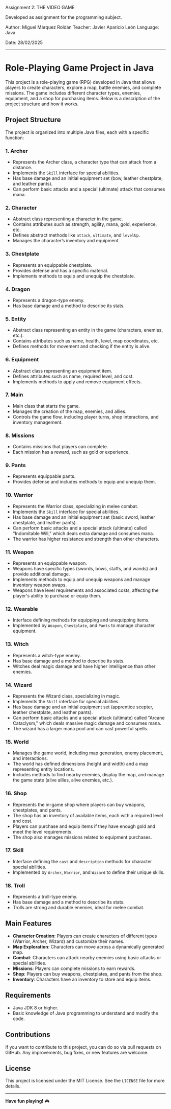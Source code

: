 Assignment 2: THE VIDEO GAME

Developed as assignment for the programming subject.

Author: Miguel Márquez Roldán
Teacher: Javier Aparicio León
Language: Java

Date: 28/02/2025

------------------------

# **Role-Playing Game Project in Java**
This project is a role-playing game (RPG) developed in Java that allows players to create characters, explore a map, battle enemies, and complete missions. The game includes different character types, enemies, equipment, and a shop for purchasing items. Below is a description of the project structure and how it works.

## **Project Structure**
The project is organized into multiple Java files, each with a specific function:

### **1. Archer**
- Represents the Archer class, a character type that can attack from a distance.
- Implements the `Skill` interface for special abilities.
- Has base damage and an initial equipment set (bow, leather chestplate, and leather pants).
- Can perform basic attacks and a special (ultimate) attack that consumes mana.

### **2. Character**
- Abstract class representing a character in the game.
- Contains attributes such as strength, agility, mana, gold, experience, etc.
- Defines abstract methods like `attack`, `ultimate`, and `levelUp`.
- Manages the character’s inventory and equipment.

### **3. Chestplate**
- Represents an equippable chestplate.
- Provides defense and has a specific material.
- Implements methods to equip and unequip the chestplate.

### **4. Dragon**
- Represents a dragon-type enemy.
- Has base damage and a method to describe its stats.

### **5. Entity**
- Abstract class representing an entity in the game (characters, enemies, etc.).
- Contains attributes such as name, health, level, map coordinates, etc.
- Defines methods for movement and checking if the entity is alive.

### **6. Equipment**
- Abstract class representing an equipment item.
- Defines attributes such as name, required level, and cost.
- Implements methods to apply and remove equipment effects.

### **7. Main**
- Main class that starts the game.
- Manages the creation of the map, enemies, and allies.
- Controls the game flow, including player turns, shop interactions, and inventory management.

### **8. Missions**
- Contains missions that players can complete.
- Each mission has a reward, such as gold or experience.

### **9. Pants**
- Represents equippable pants.
- Provides defense and includes methods to equip and unequip them.

### **10. Warrior**
- Represents the Warrior class, specializing in melee combat.
- Implements the `Skill` interface for special abilities.
- Has base damage and an initial equipment set (basic sword, leather chestplate, and leather pants).
- Can perform basic attacks and a special attack (ultimate) called "Indomitable Will," which deals extra damage and consumes mana.
- The warrior has higher resistance and strength than other characters.

### **11. Weapon**
- Represents an equippable weapon.
- Weapons have specific types (swords, bows, staffs, and wands) and provide additional damage.
- Implements methods to equip and unequip weapons and manage inventory weapon swaps.
- Weapons have level requirements and associated costs, affecting the player's ability to purchase or equip them.

### **12. Wearable**
- Interface defining methods for equipping and unequipping items.
- Implemented by `Weapon`, `Chestplate`, and `Pants` to manage character equipment.

### **13. Witch**
- Represents a witch-type enemy.
- Has base damage and a method to describe its stats.
- Witches deal magic damage and have higher intelligence than other enemies.

### **14. Wizard**
- Represents the Wizard class, specializing in magic.
- Implements the `Skill` interface for special abilities.
- Has base damage and an initial equipment set (apprentice scepter, leather chestplate, and leather pants).
- Can perform basic attacks and a special attack (ultimate) called "Arcane Cataclysm," which deals massive magic damage and consumes mana.
- The wizard has a larger mana pool and can cast powerful spells.

### **15. World**
- Manages the game world, including map generation, enemy placement, and interactions.
- The world has defined dimensions (height and width) and a map representing entity locations.
- Includes methods to find nearby enemies, display the map, and manage the game state (alive allies, alive enemies, etc.).

### **16. Shop**
- Represents the in-game shop where players can buy weapons, chestplates, and pants.
- The shop has an inventory of available items, each with a required level and cost.
- Players can purchase and equip items if they have enough gold and meet the level requirements.
- The shop also manages missions related to equipment purchases.

### **17. Skill**
- Interface defining the `cast` and `description` methods for character special abilities.
- Implemented by `Archer`, `Warrior`, and `Wizard` to define their unique skills.

### **18. Troll**
- Represents a troll-type enemy.
- Has base damage and a method to describe its stats.
- Trolls are strong and durable enemies, ideal for melee combat.

## **Main Features**
- **Character Creation**: Players can create characters of different types (Warrior, Archer, Wizard) and customize their names.
- **Map Exploration**: Characters can move across a dynamically generated map.
- **Combat**: Characters can attack nearby enemies using basic attacks or special abilities.
- **Missions**: Players can complete missions to earn rewards.
- **Shop**: Players can buy weapons, chestplates, and pants from the shop.
- **Inventory**: Characters have an inventory to store and equip items.

## **Requirements**
- Java JDK 8 or higher.
- Basic knowledge of Java programming to understand and modify the code.

## **Contributions**
If you want to contribute to this project, you can do so via pull requests on GitHub. Any improvements, bug fixes, or new features are welcome.

## **License**
This project is licensed under the MIT License. See the `LICENSE` file for more details.

---
**Have fun playing!** 🎮
